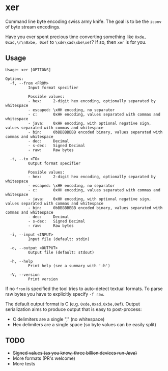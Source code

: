 # xer

Command line byte encoding swiss army knife. The goal is to be the `iconv` of byte stream encodings.

Have you ever spent precious time converting something like `0xde, 0xad,\r\n0xbe, 0xef` to `\xde\xad\xbe\xef`? If so, then `xer` is for you.

## Usage

```
Usage: xer [OPTIONS]

Options:
  -f, --from <FROM>
          Input format specifier

          Possible values:
          - hex:     2-digit hex encoding, optionally separated by whitespace
          - escaped: \xHH encoding, no separator
          - c:       0xHH encoding, values separated with commas and whitespace
          - java:    0xHH encoding, with optional negative sign, values separated with commas and whitespace
          - bin:     0bBBBBBBBB encoded binary, values separated with commas and whitespace
          - dec:     Decimal
          - s-dec:   Signed Decimal
          - raw:     Raw bytes

  -t, --to <TO>
          Output format specifier

          Possible values:
          - hex:     2-digit hex encoding, optionally separated by whitespace
          - escaped: \xHH encoding, no separator
          - c:       0xHH encoding, values separated with commas and whitespace
          - java:    0xHH encoding, with optional negative sign, values separated with commas and whitespace
          - bin:     0bBBBBBBBB encoded binary, values separated with commas and whitespace
          - dec:     Decimal
          - s-dec:   Signed Decimal
          - raw:     Raw bytes

  -i, --input <INPUT>
          Input file (default: stdin)

  -o, --output <OUTPUT>
          Output file (default: stdout)

  -h, --help
          Print help (see a summary with '-h')

  -V, --version
          Print version
```

If no `from` is specified the tool tries to auto-detect textual formats. To parse raw bytes you have to explicitly specify `-f raw`.

The default output format is C (e.g. `0xde,0xad,0xbe,0ef`). Output serialization aims to produce output that is easy to post-process:

- C delimiters are a single "," (no whitespace)
- Hex delimiters are a single space (so byte values can be easily split)

## TODO

* ~~Signed values (as you know, three billion devices run Java)~~
* More formats (PR's welcome)
* More tests

